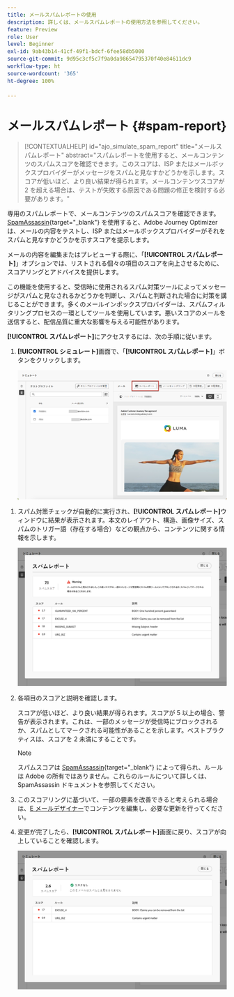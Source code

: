 ```yaml
---
title: メールスパムレポートの使用
description: 詳しくは、メールスパムレポートの使用方法を参照してください。
feature: Preview
role: User
level: Beginner
exl-id: 9ab43b14-41cf-49f1-bdcf-6fee58db5000
source-git-commit: 9d95c3cf5c7f9a0da98654795370f40e84611dc9
workflow-type: ht
source-wordcount: '365'
ht-degree: 100%

---
```


# メールスパムレポート {#spam-report}

>[!CONTEXTUALHELP]
>id="ajo_simulate_spam_report"
>title="メールスパムレポート"
>abstract="スパムレポートを使用すると、メールコンテンツのスパムスコアを確認できます。このスコアは、ISP またはメールボックスプロバイダーがメッセージをスパムと見なすかどうかを示します。スコアが低いほど、より良い結果が得られます。メールコンテンツスコアが 2 を超える場合は、テストが失敗する原因である問題の修正を検討する必要があります。"

専用のスパムレポートで、メールコンテンツのスパムスコアを確認できます。[SpamAssassin](https://spamassassin.apache.org/){target="_blank"} を使用すると、Adobe Journey Optimizer は、メールの内容をテストし、ISP またはメールボックスプロバイダーがそれをスパムと見なすかどうかを示すスコアを提示します。

メールの内容を編集またはプレビューする際に、「**[!UICONTROL スパムレポート]**」オプションでは、リストされる個々の項目のスコアを向上させるために、スコアリングとアドバイスを提供します。

この機能を使用すると、受信時に使用されるスパム対策ツールによってメッセージがスパムと見なされるかどうかを判断し、スパムと判断された場合に対策を講じることができます。多くのメールインボックスプロバイダーは、スパムフィルタリングプロセスの一環としてツールを使用しています。悪いスコアのメールを送信すると、配信品質に重大な影響を与える可能性があります。

**[!UICONTROL スパムレポート]**&#x200B;にアクセスするには、次の手順に従います。

1. **[!UICONTROL シミュレート]**&#x200B;画面で、「**[!UICONTROL スパムレポート]**」ボタンをクリックします。

   ![](assets/spam-report-button.png)

<!--
    You can also open the [Email Designer](../email/content-from-scratch.md), click the **[!UICONTROL More]** button and select **[!UICONTROL Check spam score]** from the menu.

    ![](assets/spam-report-check-score.png)
-->

1. スパム対策チェックが自動的に実行され、**[!UICONTROL スパムレポート]**&#x200B;ウィンドウに結果が表示されます。本文のレイアウト、構造、画像サイズ、スパムのトリガー語（存在する場合）などの観点から、コンテンツに関する情報を示します。

   ![](assets/spam-report-high-score.png)

1. 各項目のスコアと説明を確認します。

   スコアが低いほど、より良い結果が得られます。スコアが 5 以上の場合、警告が表示されます。これは、一部のメッセージが受信時にブロックされるか、スパムとしてマークされる可能性があることを示します。ベストプラクティスは、スコアを 2 未満にすることです。

   >[!NOTE]
   >
   >スパムスコアは [SpamAssassin](https://spamassassin.apache.org/){target="_blank"} によって得られ、ルールは Adobe の所有ではありません。これらのルールについて詳しくは、SpamAssassin ドキュメントを参照してください。
   >

1. このスコアリングに基づいて、一部の要素を改善できると考えられる場合は、[E メールデザイナー](../email/content-from-scratch.md)でコンテンツを編集し、必要な更新を行ってください。

1. 変更が完了したら、**[!UICONTROL スパムレポート]**&#x200B;画面に戻り、スコアが向上していることを確認します。

   ![](assets/spam-report-low-score.png)

<!--You can also check the message's alerts for warnings on potential risk of spam detection. Follow the steps below.

1. Click the **[!UICONTROL Alerts]** button on top right of the screen. [Learn more on email alerts](../email/create-email.md#check-email-alerts)

1. If **[!UICONTROL Spam checker alert]** is displayed, you should check your content for a potential risk of spam using the **[!UICONTROL Spam report]** feature as detailed above.

    ![](assets/spam-report-alert.png)
-->
